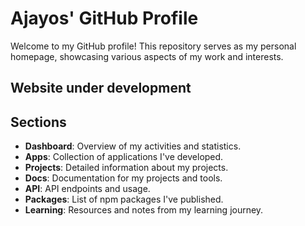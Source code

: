 # Ajayos' GitHub Profile

Welcome to my GitHub profile! This repository serves as my personal homepage, showcasing various aspects of my work and interests.

## Website under development

## Sections

- **Dashboard**: Overview of my activities and statistics.
- **Apps**: Collection of applications I've developed.
- **Projects**: Detailed information about my projects.
- **Docs**: Documentation for my projects and tools.
- **API**: API endpoints and usage.
- **Packages**: List of npm packages I've published.
- **Learning**: Resources and notes from my learning journey.
